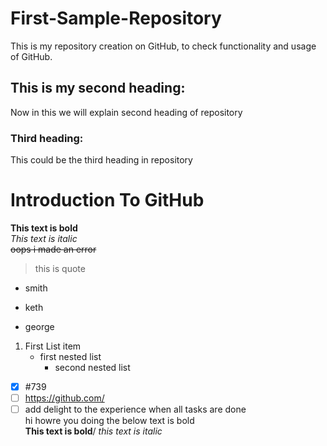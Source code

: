# First-Sample-Repository 
This is my repository creation on GitHub, to check functionality and usage of GitHub.
## This is my second heading:
Now in this we will explain second heading of repository
### Third heading:
This could be the third heading in repository
# Introduction To GitHub
**This text is bold**\
*This text is italic*\
~~oops i made an error~~
> this is quote
* smith
+ keth
- george
1. First List item
   - first nested list
     - second nested list
- [x] #739
- [ ] https://github.com/
- [ ] add delight to the experience when all tasks are done\
hi howre you doing the below text is bold\
**This text is bold**/
*this text is italic*
